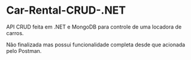 # Car-Rental-CRUD-.NET
API CRUD feita em .NET e MongoDB para controle de uma locadora de carros.

Não finalizada mas possui funcionalidade completa desde que acionada pelo Postman.
